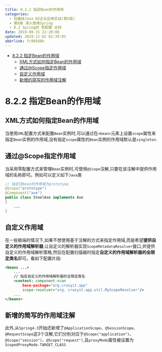 ```yaml
---
title: 8.2.2 指定Bean的作用域
categories: 
  - 轻量级Java EE企业应用实战(第5版)
  - 第8章 深入使用Spring
  - 8.2 Spring的 零配置 支持
date: 2019-08-31 22:20:08
updated: 2019-11-02 01:39:03
abbrlink: fc99568b
---
```

- [8.2.2 指定Bean的作用域](/ReadingNotes/fc99568b/#8-2-2-指定Bean的作用域)
    - [XML方式如何指定Bean的作用域](/ReadingNotes/fc99568b/#XML方式如何指定Bean的作用域)
    - [通过@Scope指定作用域](/ReadingNotes/fc99568b/#通过-Scope指定作用域)
    - [自定义作用域](/ReadingNotes/fc99568b/#自定义作用域)
    - [新增的简写的作用域注解](/ReadingNotes/fc99568b/#新增的简写的作用域注解)

<!--more-->
<script src="https://cdn.bootcss.com/jquery/3.4.0/jquery.slim.min.js"></script>
<script>$(document).ready(function () {$(".post-body > ul:nth-child(1)").hide();});</script>

<!--end-->
<!--SSTStart-->
# 8.2.2 指定Bean的作用域 #
## XML方式如何指定Bean的作用域 ##
当使用`XML`配置方式来配置`Bean`实例时,可以通过在`<bean>`元素上设置`scope`属性来指定`Bean`实例的作用域,没有指定`scope`属性的`Bean`实例的作用域默认是`singleton`.
## 通过@Scope指定作用域 ##
当采用零配置方式来管理`Bean`实例时,可使用`@Scope`注解,只要在该注解中提供作用域的名称即可。例如可以定义如下`Java`类
```java
// 指定该bean的作用域为prototyep
@Scope("prototype")
@Component("axe")
public class SteelAxe implements Axe
{
    ...
}
```
## 自定义作用域 ##
在一些极端的情况下,如果不想使用基于注解的方式来指定作用域,而是希望**提供自定义的作用域解析器**,让自定义的解析器实现`ScopeMetadataResolver`接口,并提供自定义的作用域解析策略,然后在配置扫描器时指定**自定义的作用域解析器的全限定类名**即可。看如下配置片段:
```xml
<beans ...>
    ...
    // 指定自定义的作用域解析器的全限定类名
    <context: component-scan
        base-package="org.crazyit.app"
        scope-resolver="org. crazyit.app.util.MyScopeResolver"/>
    ...
</beans>
```
## 新增的简写的作用域注解 ##
此外,从`Spring4.3`开始还新增了`@ApplicationScope`、`@SessionScope`、`@RequestScope`这3个注解,它们分别对应于`@Scope("application")`、 `@Scope("session")`、`@Scope("request")`,且`proxyMode`属性被设置为`ScopedProxyMode.TARGET_CLASS`
<!--SSTStop-->

